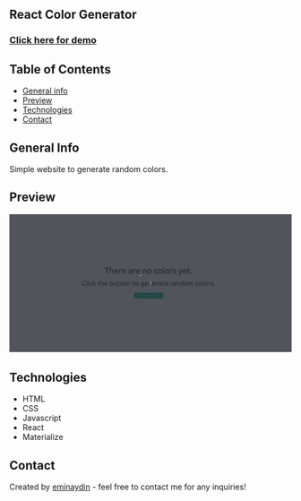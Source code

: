 ## React Color Generator

<a href="https://react-color-generator.netlify.app/" target="_blank"><h3 align="left">Click here for demo</h3></a>

## Table of Contents

- [General info](#general-info)
- [Preview](#preview)
- [Technologies](#technologies)
- [Contact](#contact)

## General Info

Simple website to generate random colors.

## Preview

![React Color Generator](src/assets/colors.gif)

## Technologies

- HTML
- CSS
- Javascript
- React
- Materialize

## Contact

Created by [eminaydin](https://github.com/eminaydin) - feel free to contact me for any inquiries!
